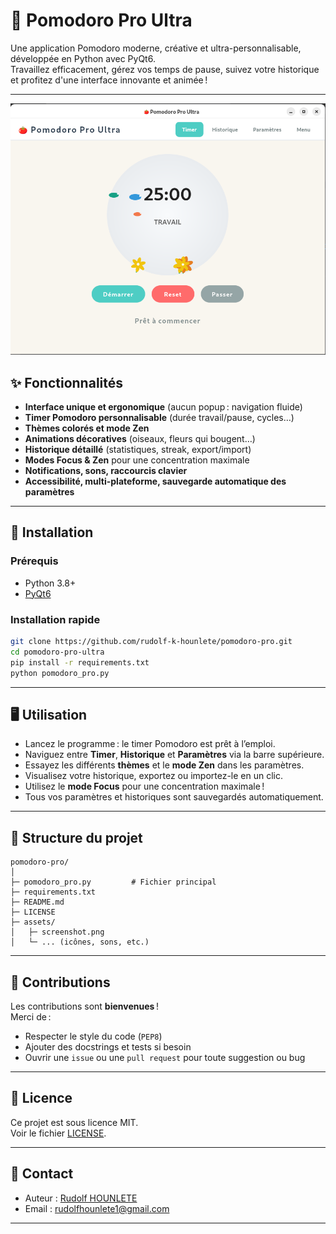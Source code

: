 # 🍅 Pomodoro Pro Ultra

Une application Pomodoro moderne, créative et ultra-personnalisable, développée en Python avec PyQt6.  
Travaillez efficacement, gérez vos temps de pause, suivez votre historique et profitez d'une interface innovante et animée !

---

![Capture d’écran de l’application Pomodoro Pro Ultra](assets/screenshot.png)

## ✨ Fonctionnalités

- **Interface unique et ergonomique** (aucun popup : navigation fluide)
- **Timer Pomodoro personnalisable** (durée travail/pause, cycles…)
- **Thèmes colorés et mode Zen**
- **Animations décoratives** (oiseaux, fleurs qui bougent…)
- **Historique détaillé** (statistiques, streak, export/import)
- **Modes Focus & Zen** pour une concentration maximale
- **Notifications, sons, raccourcis clavier**
- **Accessibilité, multi-plateforme, sauvegarde automatique des paramètres**

---

## 🚀 Installation

### Prérequis

- Python 3.8+
- [PyQt6](https://pypi.org/project/PyQt6/)

### Installation rapide

```bash
git clone https://github.com/rudolf-k-hounlete/pomodoro-pro.git
cd pomodoro-pro-ultra
pip install -r requirements.txt
python pomodoro_pro.py
```


---

## 🖥️ Utilisation

- Lancez le programme : le timer Pomodoro est prêt à l’emploi.
- Naviguez entre **Timer**, **Historique** et **Paramètres** via la barre supérieure.
- Essayez les différents **thèmes** et le **mode Zen** dans les paramètres.
- Visualisez votre historique, exportez ou importez-le en un clic.
- Utilisez le **mode Focus** pour une concentration maximale !
- Tous vos paramètres et historiques sont sauvegardés automatiquement.

---

## 📂 Structure du projet

```
pomodoro-pro/
│
├─ pomodoro_pro.py         # Fichier principal
├─ requirements.txt
├─ README.md
├─ LICENSE
├─ assets/
│   ├─ screenshot.png
│   └─ ... (icônes, sons, etc.)
```

---

## 🙌 Contributions

Les contributions sont **bienvenues** !  
Merci de :
- Respecter le style du code (`PEP8`)
- Ajouter des docstrings et tests si besoin
- Ouvrir une `issue` ou une `pull request` pour toute suggestion ou bug

---

## 📝 Licence

Ce projet est sous licence MIT.  
Voir le fichier [LICENSE](LICENSE).

---

## 📧 Contact

- Auteur : [Rudolf HOUNLETE](https://github.com/rudolf-k-hounlete)
- Email : rudolfhounlete1@gmail.com

---
